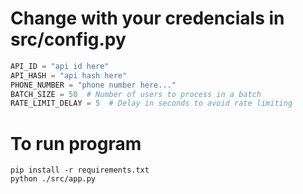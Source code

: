 
# Change with your credencials in src/config.py

```python
API_ID = "api id here"
API_HASH = "api hash here"
PHONE_NUMBER = "phone number here..."
BATCH_SIZE = 50  # Number of users to process in a batch
RATE_LIMIT_DELAY = 5  # Delay in seconds to avoid rate limiting
```

# To run program
```console 
pip install -r requirements.txt
python ./src/app.py
```
